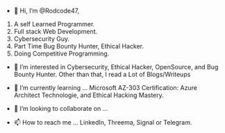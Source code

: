 - 👋 Hi, I’m @Rodcode47,

1. A self Learned Programmer.
2. Full stack Web Development.
3. Cybersecurity Guy.
4. Part Time Bug Bounty Hunter, Ethical Hacker.
5. Doing Competitive Programming.

- 👀 I’m interested in Cybersecurity, Ethical Hacker, OpenSource, and Bug Bounty Hunter. Other than that, I read a Lot of Blogs/Writeups
- 🌱 I’m currently learning ... Microsoft AZ-303 Certification: Azure Architect Technologie, and Ethical Hacking Mastery.

- 💞️ I’m looking to collaborate on ...
- 📫 How to reach me ... LinkedIn, Threema, Signal or Telegram.

<!---
Rodcode47/Rodcode47 is a ✨ special ✨ repository because its `README.md` (this file) appears on your GitHub profile.
You can click the Preview link to take a look at your changes.
--->

[Postman Expert]: https://media.badgr.com/uploads/badges/assertion-2VxGif5dQVmtbmCO4P1dqw.png "Postman Student Expert"
